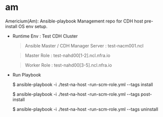 # am
Americium(Am): Ansible-playbook Management repo for CDH host pre-install OS env setup.

- Runtime Env : Test CDH Cluster <br>
  > Ansible Master / CDH Manager Server  : test-nacm001.ncl
  
  > Master Role : test-nahd00[1-2].ncl.nfra.io
  
  > Worker Role : test-nahd00[3-5].ncl.nfra.io 

 
- Run Playbook <br>
  
  $ ansible-playbook -i ./test-na-host -run-scm-role.yml --tags install
  
  $ ansible-playbook -i ./test-na-host -run-scm-role.yml --tags post-install
  
  $ ansible-playbook -i ./test-na-host -run-scm-role.yml --tags uninstall
  
  
